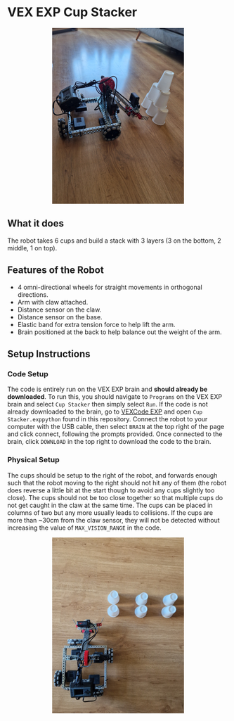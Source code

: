 # VEX EXP Cup Stacker

<p align="center">
  <img src="https://github.com/nayan-builds/vex-exp-cup-stacker/blob/main/robot.jpg?raw=true" alt="Cup Stacker Robot" width="300"/>
</p>

## What it does

The robot takes 6 cups and build a stack with 3 layers (3 on the bottom, 2 middle, 1 on top).

## Features of the Robot

- 4 omni-directional wheels for straight movements in orthogonal directions.
- Arm with claw attached.
- Distance sensor on the claw.
- Distance sensor on the base.
- Elastic band for extra tension force to help lift the arm.
- Brain positioned at the back to help balance out the weight of the arm.

## Setup Instructions

### Code Setup
The code is entirely run on the VEX EXP brain and **should already be downloaded**. To run this, you should navigate to `Programs` on the VEX EXP brain and select `Cup Stacker` then simply select `Run`.
If the code is not already downloaded to the brain, go to [VEXCode EXP](https://codeexp.vex.com/) and open `Cup Stacker.exppython` found in this repository. Connect the robot to your computer with the USB cable, then select `BRAIN` at the top right of the page and click connect, following the prompts provided. Once connected to the brain, click `DOWNLOAD` in the top right to download the code to the brain.

### Physical Setup
The cups should be setup to the right of the robot, and forwards enough such that the robot moving to the right should not hit any of them (the robot does reverse a little bit at the start though to avoid any cups slightly too close). The cups should not be too close together so that multiple cups do not get caught in the claw at the same time. The cups can be placed in columns of two but any more usually leads to collisions. If the cups are more than ~30cm from the claw sensor, they will not be detected without increasing the value of `MAX_VISION_RANGE` in the code.

<p align="center">
  <img src="https://github.com/nayan-builds/vex-exp-cup-stacker/blob/main/example-setup.jpg?raw=true" alt="Example Cup Setup" width="300"
</p>
